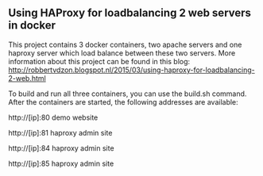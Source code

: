 ## Using HAProxy for loadbalancing 2 web servers in docker

This project contains 3 docker containers, two apache servers and one haproxy server which load balance between these two servers.
More information about this project can be found in this blog: http://robbertvdzon.blogspot.nl/2015/03/using-haproxy-for-loadbalancing-2-web.html

To build and run all three containers, you can use the build.sh command.
After the containers are started, the following addresses are available:

http://[ip]:80     demo website

http://[ip]:81     haproxy admin site

http://[ip]:84     haproxy admin site

http://[ip]:85     haproxy admin site
